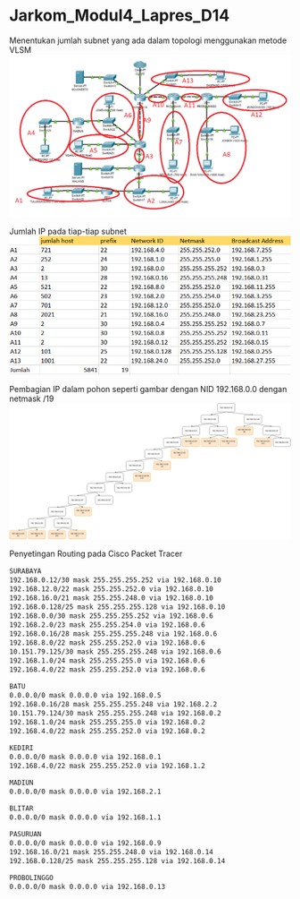 # Jarkom_Modul4_Lapres_D14

Menentukan jumlah subnet yang ada dalam topologi menggunakan metode VLSM
<img src="https://github.com/hrswcksono/Jarkom_Modul4_Lapres_D14/blob/main/img/VLSM.png" >

Jumlah IP pada tiap-tiap subnet
<img src="https://github.com/hrswcksono/Jarkom_Modul4_Lapres_D14/blob/main/img/VLSMIP.png" >

Pembagian IP dalam pohon seperti gambar dengan NID 192.168.0.0 dengan netmask /19
<img src="https://github.com/hrswcksono/Jarkom_Modul4_Lapres_D14/blob/main/img/VLSMtree.jpg" >

Penyetingan Routing pada Cisco Packet Tracer
```
SURABAYA
192.168.0.12/30 mask 255.255.255.252 via 192.168.0.10
192.168.12.0/22 mask 255.255.252.0 via 192.168.0.10
192.168.16.0/21 mask 255.255.248.0 via 192.168.0.10
192.168.0.128/25 mask 255.255.255.128 via 192.168.0.10
192.168.0.0/30 mask 255.255.255.252 via 192.168.0.6
192.168.2.0/23 mask 255.255.254.0 via 192.168.0.6
192.168.0.16/28 mask 255.255.255.248 via 192.168.0.6
192.168.8.0/22 mask 255.255.252.0 via 192.168.0.6
10.151.79.125/30 mask 255.255.255.248 via 192.168.0.6
192.168.1.0/24 mask 255.255.255.0 via 192.168.0.6
192.168.4.0/22 mask 255.255.252.0 via 192.168.0.6
```
```
BATU
0.0.0.0/0 mask 0.0.0.0 via 192.168.0.5
192.168.0.16/28 mask 255.255.255.248 via 192.168.2.2
10.151.79.124/30 mask 255.255.255.248 via 192.168.0.2
192.168.1.0/24 mask 255.255.255.0 via 192.168.0.2
192.168.4.0/22 mask 255.255.252.0 via 192.168.0.2
```
```
KEDIRI
0.0.0.0/0 mask 0.0.0.0 via 192.168.0.1
192.168.4.0/22 mask 255.255.252.0 via 192.168.1.2
```
```
MADIUN
0.0.0.0/0 mask 0.0.0.0 via 192.168.2.1
```
```
BLITAR
0.0.0.0/0 mask 0.0.0.0 via 192.168.1.1
```
```
PASURUAN
0.0.0.0/0 mask 0.0.0.0 via 192.168.0.9
192.168.16.0/21 mask 255.255.248.0 via 192.168.0.14
192.168.0.128/25 mask 255.255.255.128 via 192.168.0.14
```
```
PROBOLINGGO
0.0.0.0/0 mask 0.0.0.0 via 192.168.0.13
```
